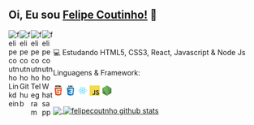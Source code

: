 ## Oi, Eu sou [Felipe Coutinho!](https://www.linkedin.com/in/felipe-coutinho-83b837174/) 👋



<a href="https://www.linkedin.com/in/felipe-coutinho-83b837174/">
  <img align="left" alt="felipecoutnho Linkdein" width="22px" src="https://cdn.jsdelivr.net/npm/simple-icons@v3/icons/linkedin.svg" />
</a>

<a href="https://github.com/felipecoutnho">
  <img align="left" alt="felipecoutnho  Github" width="22px" src="https://cdn.jsdelivr.net/npm/simple-icons@v3/icons/github.svg" />
</a>

<a href="https://t.me/felipecoutnho">
  <img align="left" alt="felipecoutnho Telegram" width="22px" src="https://cdn.jsdelivr.net/npm/simple-icons@v3/icons/telegram.svg" />
</a>
<a href="https://api.whatsapp.com/send?phone=5511952870735">
  <img align="left" alt="felipecoutnho Whatsapp" width="22px" src="https://cdn.jsdelivr.net/npm/simple-icons@v3/icons/whatsapp.svg" />
</a>
<br>
<br>
💻 Estudando HTML5, CSS3, React, Javascript & Node Js 

<br>
<br>
Linguagens & Framework:
<br>
<br>
<code><img height="20" src="https://raw.githubusercontent.com/github/explore/80688e429a7d4ef2fca1e82350fe8e3517d3494d/topics/html/html.png"></code>
<code><img height="20" src="https://raw.githubusercontent.com/github/explore/80688e429a7d4ef2fca1e82350fe8e3517d3494d/topics/css/css.png"></code>
<code><img height="20" src="https://raw.githubusercontent.com/github/explore/80688e429a7d4ef2fca1e82350fe8e3517d3494d/topics/react/react.png"></code>
<code><img height="20" src="https://raw.githubusercontent.com/github/explore/80688e429a7d4ef2fca1e82350fe8e3517d3494d/topics/javascript/javascript.png"></code>
<code><img height="20" src="https://raw.githubusercontent.com/github/explore/80688e429a7d4ef2fca1e82350fe8e3517d3494d/topics/nodejs/nodejs.png"></code>
<br>
<br>
<a href="https://github.com/felipecoutnho">
  <img align="center" src="https://github-readme-stats.vercel.app/api/top-langs/?username=felipecoutnho&theme=light&hide_langs_below=1" />
</a>

<a href="https://github.com/felipecoutnho">
 <img align="center" src="https://github-readme-stats.vercel.app/api?username=felipecoutnho&show_icons=true&theme=light&line_height=27" alt="felipecoutnho github stats"/>
</a>


